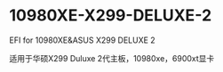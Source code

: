 # 10980XE-X299-DELUXE-2

EFI for 10980XE&amp;ASUS X299 DELUXE 2

适用于华硕X299 Duluxe 2代主板，10980xe，6900xt显卡
